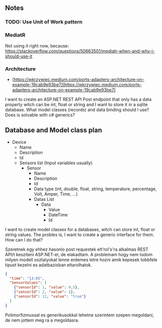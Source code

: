 ## Notes

### TODO: Use Unit of Work pattern

### MediatR

Not using it right now, because: https://stackoverflow.com/questions/50663501/mediatr-when-and-why-i-should-use-it

### Architecture

- [https://wkrzywiec.medium.com/ports-adapters-architecture-on-example-19cab9e93be7](https://wkrzywiec.medium.com/ports-adapters-architecture-on-example-19cab9e93be7)


I want to create an ASP.NET REST API Post endpoint that only has a data property witch can be int, float or string and I want to store it in a sqlite database. What model classes (records) and data binding should I use? Does is solvable with c# generics?

## Database and Model class plan

- Device
  - Name
  - Description
  - Id
  - Sensors list (Input variables usually)
    - Sensor
      - Name
      - Description
      - Id
      - Data type (int, double, float, string, temperature, percentage, Volt, Amper, Time, ...)
      - Datas List
        - Data
          - Value
          - DateTime
          - Id

I want to create model classes for a databases, witch can store int, float or string values. The probles is, I want to create a generic interface for them. How can I do that?

Szeretnek egy ehhez hasonlo post requestek elt'rol's'ra alkalmas REST API/t kesziteni ASP.NET-el, de elakadtam. A problemam hogy nem tudom milyen modell osztalyokat lenne erdemes letre hozni amik kepesek tobbfele tipust kezelni es adatbazisban eltarolhatok.

```json
{
  "time": "13:05",
  "SensorValues": [
    {"sensorId": 1, "value": 0.5},
    {"sensorId": 2, "value": 1},
    {"sensorId": 12, "value": "true"}
  ] 
}
```

Polimorfizmussal es generikusokkal lehetne szerintem szepen megoldani, de nem jottem meg ra a megoldasra.

```c#

```
